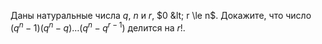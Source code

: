 Даны натуральные числа $q$, $n$ $\text{и}$ $r$, $0 &lt; r \le n$. Докажите, что число 
$(q^n-1)(q^n-q) \dots  (q^n-q^{r-1})$  делится на $r$!.